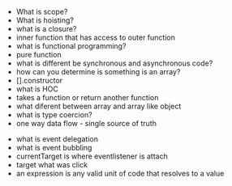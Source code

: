 - What is scope?
- What is hoisting?
- what is a closure?
- inner function that has access to outer function
- what is functional programming?
- pure function
- what is different be synchronous and asynchronous code?
- how can you determine is something is an array?
- [].constructor
- what is HOC
- takes a function or return another function
- what diferent between array and array like object
- what is type coercion?
- one way data flow - single source of truth

* what is event delegation
* what is event bubbling
* currentTarget is where eventlistener is attach
* target what was click
* an expression is any valid unit of code that resolves to a value

